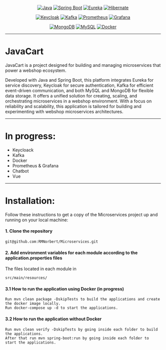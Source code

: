 <div align="center">

[![Java](https://img.shields.io/badge/Java-333333.svg?logo=openjdk&logoColor=white&labelColor=black&style=for-the-badge)](https://www.oracle.com/java/technologies/javase-jdk11-downloads.html)
[![Spring Boot](https://img.shields.io/badge/-Spring%20Boot-333333.svg?logo=spring&labelColor=black&style=for-the-badge)](https://spring.io/projects/spring-boot)
[![Eureka](https://img.shields.io/badge/Eureka-333333.svg?logo=spring&logoColor=4d6b53&labelColor=black&style=for-the-badge)](https://spring.io/projects/spring-cloud-netflix)
[![Hibernate](https://img.shields.io/badge/Hibernate-333333.svg?logo=Hibernate&logoColor=4d6b53&labelColor=black&style=for-the-badge)](https://hibernate.org/)

[![Keycloak](https://img.shields.io/badge/keycloak-333333.svg?logo=keycloak&logoColor=4d6b53&labelColor=black&style=for-the-badge)](https://www.keycloak.org/)
[![Kafka](https://img.shields.io/badge/Kafka-333333.svg?logo=apachekafka&logoColor=4d6b53&labelColor=black&style=for-the-badge)](https://kafka.apache.org/)
[![Prometheus](https://img.shields.io/badge/Prometheus-333333.svg?logo=Prometheus&logoColor=4d6b53&labelColor=black&style=for-the-badge)](https://prometheus.io/)
[![Grafana](https://img.shields.io/badge/Grafana-333333.svg?logo=grafana&logoColor=4d6b53&labelColor=black&style=for-the-badge)](https://grafana.com/)

[![MongoDB](https://img.shields.io/badge/-MongoDB-333333.svg?logo=mongodb&logoColor=0197f6&labelColor=black&style=for-the-badge)](https://www.mongodb.com/)
[![MySQL](https://img.shields.io/badge/-MySQL-333333.svg?logo=mysql&logoColor=red&labelColor=black&style=for-the-badge)](https://www.mysql.com/)
[![Docker](https://img.shields.io/badge/-docker-333333.svg?logo=docker&logoColor=0197f6&labelColor=black&style=for-the-badge)](https://www.docker.com/)

</div>

---
# JavaCart
JavaCart is a project designed for building and managing microservices that power a webshop ecosystem.

Developed with Java and Spring Boot, this platform integrates Eureka for service discovery, Keycloak for secure authentication, Kafka for efficient event-driven communication, and both MySQL and MongoDB for flexible data storage. It offers a unified solution for creating, scaling, and orchestrating microservices in a webshop environment. With a focus on reliability and scalability, this application is tailored for building and experimenting with webshop microservices architectures.

---
# In progress:
  - Keycloack
  - Kafka
  - Docker
  - Prometheus & Grafana
  - Chatbot
  - Vue
---
# Installation:

  Follow these instructions to get a copy of the Microservices project up and running on your local machine:

#### 1. Clone the repository
```
git@github.com:RMNorbert/Microservices.git
```

#### 2. Add environment variables for each module according to the application.properties files 

  The files located in each module in 
    
    src/main/resources/

#### 3.1 How to run the application using Docker (in progress)

    Run mvn clean package -DskipTests to build the applications and create the docker image locally.
    Run docker-compose up -d to start the applications.

#### 3.2 How to run the application without Docker

    Run mvn clean verify -DskipTests by going inside each folder to build the applications.
    After that run mvn spring-boot:run by going inside each folder to start the applications.
